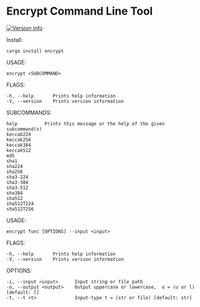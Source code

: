 # Encrypt Command Line Tool

[![Version info](https://img.shields.io/crates/v/encrypt.svg)](https://crates.io/crates/enrypt)

Install:

    cargo install encrypt

USAGE:

    encrypt <SUBCOMMAND>

FLAGS:

    -h, --help       Prints help information
    -V, --version    Prints version information

SUBCOMMANDS:

    help          Prints this message or the help of the given subcommand(s)
    keccak224     
    keccak256     
    keccak384     
    keccak512     
    md5           
    sha1          
    sha224        
    sha256        
    sha3-224      
    sha3-384      
    sha3-512      
    sha384        
    sha512        
    sha512T224    
    sha512T256    


USAGE:

    encrypt func [OPTIONS] --input <input>

FLAGS:

    -h, --help       Prints help information
    -V, --version    Prints version information

OPTIONS:

    -i, --input <input>      Input string or file path
    -o, --output <output>    Output uppercase or lowercase,  o = (u or l) [default: l]
    -t, --t <t>              Input-type t = (str or file) [default: str]
